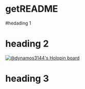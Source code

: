 # getREADME

#hedading 1

# heading 2

[![@dynamos3144's Holopin board](https://holopin.me/dynamos3144)](https://holopin.io/@dynamos3144)




# heading 3
